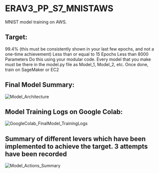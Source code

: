 # ERAV3_PP_S7_MNISTAWS
MNIST model training on AWS.
## Target:
99.4% (this must be consistently shown in your last few epochs, and not a one-time achievement)
Less than or equal to 15 Epochs
Less than 8000 Parameters
Do this using your modular code. Every model that you make must be there in the model.py file as Model_1, Model_2, etc.
Once done, train on SageMaker or EC2

## Final Model Summary:
![Model_Architecture](https://github.com/user-attachments/assets/f70cae0c-0116-4dc2-9997-e7e34575b0fb)

## Model Training Logs on Google Colab:
![GoogleColab_FinalModel_TrainingLogs](https://github.com/user-attachments/assets/1ec35410-6859-46c5-83fb-7e4e23add5c9)

## Summary of different levers which have been implemented to achieve the target. 3 attempts have been recorded
![Model_Actions_Summary](https://github.com/user-attachments/assets/30c75595-76ee-4655-9af9-7b5396a91734)




